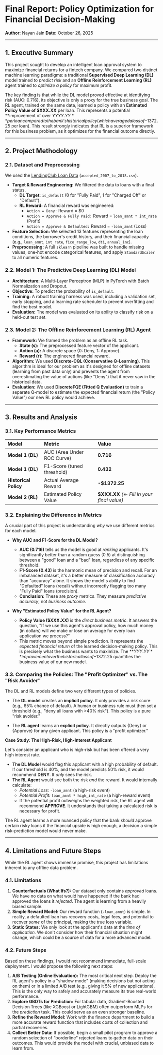# Final Report: Policy Optimization for Financial Decision-Making

**Author:** Nayan Jain
**Date:** October 26, 2025

---

## 1. Executive Summary

This project sought to develop an intelligent loan approval system to maximize financial returns for a fintech company. We compared two distinct machine learning paradigms: a traditional **Supervised Deep Learning (DL)** model trained to *predict risk* and an **Offline Reinforcement Learning (RL)** agent trained to *optimize a policy* for maximum profit.

The key finding is that while the DL model proved effective at identifying risk (AUC: 0.716), its objective is only a proxy for the true business goal. The RL agent, trained on the same data, learned a policy with an **Estimated Policy Value of $XXX.XX** per loan. This represents a potential **improvement of over $YYYY.YY** per loan compared to the bank's historical policy (which averaged a loss of -$1372.25 per loan). This result strongly indicates that RL is a superior framework for this business problem, as it optimizes for the financial outcome directly.

---

## 2. Project Methodology

### 2.1. Dataset and Preprocessing

We used the [LendingClub Loan Data](https://www.kaggle.com/datasets/wordsforthewise/lending-club) (`accepted_2007_to_2018.csv`).

-   **Target & Reward Engineering:** We filtered the data to loans with a final status.
    -   **DL Target:** `is_default` (0 for "Fully Paid", 1 for "Charged Off" or "Default").
    -   **RL Reward:** A financial reward was engineered:
        -   `Action = Deny:` Reward = $0
        -   `Action = Approve & Fully Paid:` Reward = `loan_amnt * int_rate` (Profit)
        -   `Action = Approve & Defaulted:` Reward = `-loan_amnt` (Loss)
-   **Feature Selection:** We selected 13 features representing the loan conditions, the borrower's credit history, and their financial capacity (e.g., `loan_amnt`, `int_rate`, `fico_range_low`, `dti`, `annual_inc`).
-   **Preprocessing:** A full `sklearn` pipeline was built to handle missing values, one-hot encode categorical features, and apply `StandardScaler` to all numeric features.

### 2.2. Model 1: The Predictive Deep Learning (DL) Model

-   **Architecture:** A Multi-Layer Perceptron (MLP) in PyTorch with Batch Normalization and Dropout.
-   **Objective:** To predict the probability of `is_default`.
-   **Training:** A robust training harness was used, including a validation set, early stopping, and a learning rate scheduler to prevent overfitting and find the best model.
-   **Evaluation:** The model was evaluated on its ability to classify risk on a held-out test set.

### 2.3. Model 2: The Offline Reinforcement Learning (RL) Agent

-   **Framework:** We framed the problem as an offline RL task.
    -   **State (s):** The preprocessed feature vector of the applicant.
    -   **Action (a):** A discrete space {0: Deny, 1: Approve}.
    -   **Reward (r):** The engineered financial reward.
-   **Algorithm:** We used **Discrete-CQL (Conservative Q-Learning)**. This algorithm is ideal for our problem as it's designed for offline datasets (learning from past data only) and prevents the agent from overestimating the value of actions (like "Deny") that it never saw in the historical data.
-   **Evaluation:** We used **DiscreteFQE (Fitted Q Evaluation)** to train a separate Q-model to estimate the expected financial return (the "Policy Value") our new RL policy would achieve.

---

## 3. Results and Analysis

### 3.1. Key Performance Metrics

| Model | Metric | Value |
| :--- | :--- | :--- |
| **Model 1 (DL)** | AUC (Area Under ROC Curve) | **0.716** |
| **Model 1 (DL)** | F1-Score (tuned threshold) | **0.432** |
| **Historical Policy** | Actual Average Reward | **-$1372.25** |
| **Model 2 (RL)** | Estimated Policy Value | **$XXX.XX** *(<- Fill in your final value)* |

### 3.2. Explaining the Difference in Metrics

A crucial part of this project is understanding *why* we use different metrics for each model.

-   **Why AUC and F1-Score for the DL Model?**
    -   **AUC (0.716)** tells us the model is good at *ranking* applicants. It's significantly better than a random guess (0.5) at distinguishing between a "good" loan and a "bad" loan, regardless of any specific threshold.
    -   **F1-Score (0.43)** is the harmonic mean of precision and recall. For an imbalanced dataset, it's a better measure of classification accuracy than "accuracy" alone. It shows the model's ability to find "Defaulted" loans (recall) without incorrectly flagging too many "Fully Paid" loans (precision).
    -   **Conclusion:** These are *proxy* metrics. They measure *predictive accuracy*, not *business outcome*.

-   **Why "Estimated Policy Value" for the RL Agent?**
    -   **Policy Value ($XXX.XX)** is the *direct business metric*. It answers the question, "If we use this agent's approval policy, how much money (in dollars) will we make or lose on average for every loan application we process?"
    -   This metric moves beyond simple prediction. It represents the *expected financial return* of the learned decision-making policy. This is precisely what the business wants to maximize. The **$YYY.YY** improvement over the historical loss of -$1372.25 quantifies the business value of our new model.

### 3.3. Comparing the Policies: The "Profit Optimizer" vs. The "Risk Avoider"

The DL and RL models define two very different types of policies.

-   The **DL model** creates an **implicit policy**. It only provides a risk score (e.g., 65% chance of default). A human or business rule must then set a threshold (e.g., "deny all loans with >40% risk"). This policy is a pure "risk avoider."

-   The **RL agent** learns an **explicit policy**. It directly outputs {Deny} or {Approve} for any given applicant. This policy is a "profit optimizer."

**Case Study: The High-Risk, High-Interest Applicant**

Let's consider an applicant who is high-risk but has been offered a very high interest rate.

-   **The DL Model** would flag this applicant with a high probability of default. If our threshold is 40%, and the model predicts 50% risk, it would recommend **DENY**. It *only* sees the risk.
-   **The RL Agent** would see both the risk *and* the reward. It would internally calculate:
    -   *Potential Loss:* `-loan_amnt` (a high-risk event)
    -   *Potential Profit:* `loan_amnt * high_int_rate` (a high-reward event)
    -   If the potential profit outweighs the weighted risk, the RL agent will recommend **APPROVE**. It understands that taking a calculated risk is necessary for profit.

The RL agent learns a more nuanced policy that the bank *should* approve certain risky loans if the financial upside is high enough, a decision a simple risk-prediction model would never make.

---

## 4. Limitations and Future Steps

While the RL agent shows immense promise, this project has limitations inherent to any offline data problem.

### 4.1. Limitations

1.  **Counterfactuals (What Ifs?):** Our dataset only contains *approved* loans. We have no data on what would have happened if the bank had approved the loans it *rejected*. The agent is learning from a heavily biased sample.
2.  **Simple Reward Model:** Our reward function (`-loan_amnt`) is simple. In reality, a defaulted loan has recovery costs, legal fees, and potential to recover *some* of the principal, making the true loss variable.
3.  **Static States:** We only look at the applicant's data at the *time of application*. We don't consider how their financial situation might change, which could be a source of data for a more advanced model.

### 4.2. Future Steps

Based on these findings, I would not recommend immediate, full-scale deployment. I would propose the following next steps:

1.  **A/B Testing (Online Evaluation):** The most critical next step. Deploy the RL agent's policy in a "shadow mode" (making decisions but not acting on them) or in a limited A/B test (e.g., giving it 5% of new applications). This is the only way to safely and accurately measure its true real-world performance.
2.  **Explore GBDTs for Prediction:** For tabular data, Gradient-Boosted Decision Trees (like XGBoost or LightGBM) often outperform MLPs for the *prediction* task. This could serve as an even stronger baseline.
3.  **Refine the Reward Model:** Work with the finance department to build a more accurate reward function that includes costs of collection and partial recoveries.
4.  **Collect Better Data:** If possible, begin a small pilot program to approve a random selection of "borderline" rejected loans to gather data on their outcomes. This would provide the model with crucial, unbiased data to learn from.
